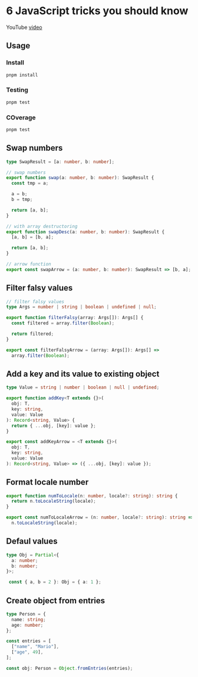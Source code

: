 # 6 JavaScript tricks you should know

YouTube [video](https://www.youtube.com/watch?v=UC1_ydr6Br4)

## Usage

### Install

```sh
pnpm install
```

### Testing

```sh
pnpm test
```

### COverage

```sh
pnpm test
```



## Swap numbers

```ts
type SwapResult = [a: number, b: number];

// swap numbers
export function swap(a: number, b: number): SwapResult {
  const tmp = a;

  a = b;
  b = tmp;

  return [a, b];
}

// with array destructoring
export function swapDesc(a: number, b: number): SwapResult {
  [a, b] = [b, a];

  return [a, b];
}

// arrow function
export const swapArrow = (a: number, b: number): SwapResult => [b, a];
```

## Filter falsy values

```ts
// filter falsy values
type Args = number | string | boolean | undefined | null;

export function filterFalsy(array: Args[]): Args[] {
  const filtered = array.filter(Boolean);

  return filtered;
}

export const filterFalsyArrow = (array: Args[]): Args[] =>
  array.filter(Boolean);
```

## Add a key and its value to existing object

```ts
type Value = string | number | boolean | null | undefined;

export function addKey<T extends {}>(
  obj: T,
  key: string,
  value: Value
): Record<string, Value> {
  return { ...obj, [key]: value };
}

export const addKeyArrow = <T extends {}>(
  obj: T,
  key: string,
  value: Value
): Record<string, Value> => ({ ...obj, [key]: value });
```

## Format locale number

```ts
export function numToLocale(n: number, locale?: string): string {
  return n.toLocaleString(locale);
}

export const numToLocaleArrow = (n: number, locale?: string): string =>
  n.toLocaleString(locale);
```

## Defaul values

```ts
type Obj = Partial<{
  a: number;
  b: number;
}>;

 const { a, b = 2 }: Obj = { a: 1 };
```

## Create object from entries

```ts
type Person = {
  name: string;
  age: number;
};

const entries = [
  ["name", "Mario"],
  ["age", 49],
];

const obj: Person = Object.fromEntries(entries);
```